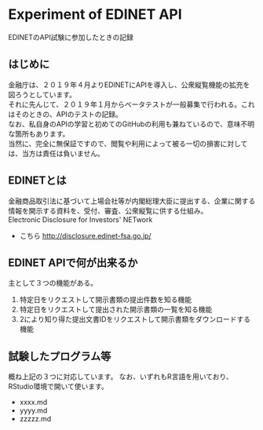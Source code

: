 # Experiment of EDINET API  
EDINETのAPI試験に参加したときの記録

## はじめに

金融庁は、２０１９年４月よりEDINETにAPIを導入し、公衆縦覧機能の拡充を図ろうとしています。  
それに先んじて、２０１９年１月からベータテストが一般募集で行われる。これはそのときの、APIのテストの記録。  
なお、私自身のAPIの学習と初めてのGitHubの利用も兼ねているので、意味不明な箇所もあります。  
当然に、完全に無保証ですので、閲覧や利用によって被る一切の損害に対しては、当方は責任は負いません。  

## EDINETとは

金融商品取引法に基づいて上場会社等が内閣総理大臣に提出する、企業に関する情報を開示する資料を、受付、審査、公衆縦覧に供する仕組み。  
Electronic Disclosure for Investors' NETwork

* こちら http://disclosure.edinet-fsa.go.jp/


## EDINET APIで何が出来るか

主として３つの機能がある。

1. 特定日をリクエストして開示書類の提出件数を知る機能
2. 特定日をリクエストして提出された開示書類の一覧を知る機能
3. 2により知り得た提出文書IDをリクエストして開示書類をダウンロードする機能

## 試験したプログラム等

概ね上記の３つに対応しています。
なお、いずれもR言語を用いており、RStudio環境で開いて使います。

* xxxx.md
* yyyy.md
* zzzzz.md



